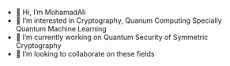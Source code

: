 - 👋 Hi, I’m MohamadAli
- 👀 I’m interested in Cryptography, Quanum Computing Specially Quantum Machine Learning
- 🌱 I’m currently working on Quantum Security of Symmetric Cryptography 
- 💞️ I’m looking to collaborate on these fields

<!---
w0h4w4d4li/w0h4w4d4li is a ✨ special ✨ repository because its `README.md` (this file) appears on your GitHub profile.
You can click the Preview link to take a look at your changes.
--->
